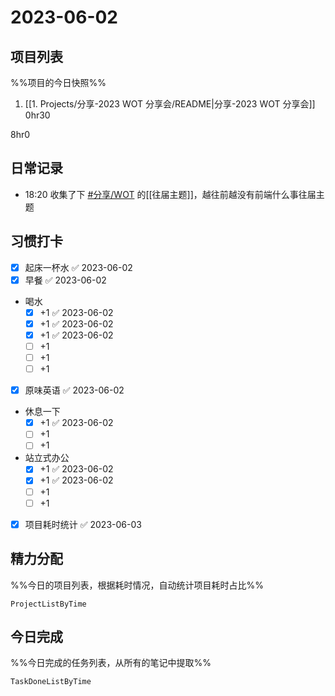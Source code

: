 # 2023-06-02

## 项目列表
%%项目的今日快照%%
1. [[1. Projects/分享-2023 WOT 分享会/README|分享-2023 WOT 分享会]] 0hr30

8hr0

## 日常记录
- 18:20 收集了下 [#分享/WOT](app://obsidian.md/index.html#%E5%88%86%E4%BA%AB/WOT) 的[[往届主题]]，越往前越没有前端什么事往届主题

## 习惯打卡
- [x] 起床一杯水 ✅ 2023-06-02
- [x] 早餐 ✅ 2023-06-02
- 喝水
	- [x] +1 ✅ 2023-06-02
	- [x] +1 ✅ 2023-06-02
	- [x] +1 ✅ 2023-06-02
	- [ ] +1
	- [ ] +1
	- [ ] +1
- [x] 原味英语 ✅ 2023-06-02
- 休息一下
	- [x] +1 ✅ 2023-06-02
	- [ ] +1
	- [ ] +1
- 站立式办公
	- [x] +1 ✅ 2023-06-02
	- [x] +1 ✅ 2023-06-02
	- [ ] +1
	- [ ] +1
- [x] 项目耗时统计 ✅ 2023-06-03

## 精力分配
%%今日的项目列表，根据耗时情况，自动统计项目耗时占比%%
```PeriodicPARA
ProjectListByTime
```

## 今日完成
%%今日完成的任务列表，从所有的笔记中提取%%
```PeriodicPARA
TaskDoneListByTime
```
